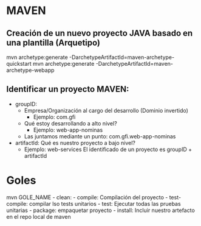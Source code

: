 # MAVEN

## Creación de un nuevo proyecto JAVA basado en una plantilla (Arquetipo)
mvn archetype:generate -DarchetypeArtifactId=maven-archetype-quickstart
mvn archetype:generate -DarchetypeArtifactId=maven-archetype-webapp

## Identificar un proyecto MAVEN:
- groupID: 
    - Empresa/Organización al cargo del desarrollo (Dominio invertido)
        - Ejemplo: com.gfi
    - Qué estoy desarrollando a alto nivel?
        - Ejemplo: web-app-nominas
    - Las juntamos mediante un punto: com.gfi.web-app-nominas 
- artifactId: Qué es nuestro proyecto a bajo nivel?
    -  Ejemplo: web-services
El identificado de un proyecto es groupID + artifactId

# Goles
mvn GOLE_NAME
    - clean: 
    - compile: Compilación del proyecto
    - test-compile: compilar lso tests unitarios
    - test: Ejecutar todas las pruebas unitarias
    - package: empaquetar proyecto
    - install: Incluir nuestro artefacto en el repo local de maven